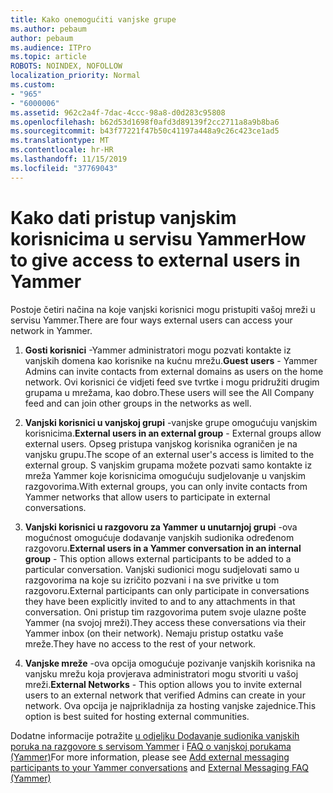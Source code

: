 ```yaml
---
title: Kako onemogućiti vanjske grupe
ms.author: pebaum
author: pebaum
ms.audience: ITPro
ms.topic: article
ROBOTS: NOINDEX, NOFOLLOW
localization_priority: Normal
ms.custom:
- "965"
- "6000006"
ms.assetid: 962c2a4f-7dac-4ccc-98a8-d0d283c95808
ms.openlocfilehash: b62d53d1698f0afd3d89139f2cc2711a8a9b8ba6
ms.sourcegitcommit: b43f77221f47b50c41197a448a9c26c423ce1ad5
ms.translationtype: MT
ms.contentlocale: hr-HR
ms.lasthandoff: 11/15/2019
ms.locfileid: "37769043"
---
```

# <a name="how-to-give-access-to-external-users-in-yammer"></a><span data-ttu-id="8fdfc-102">Kako dati pristup vanjskim korisnicima u servisu Yammer</span><span class="sxs-lookup"><span data-stu-id="8fdfc-102">How to give access to external users in Yammer</span></span>

<span data-ttu-id="8fdfc-103">Postoje četiri načina na koje vanjski korisnici mogu pristupiti vašoj mreži u servisu Yammer.</span><span class="sxs-lookup"><span data-stu-id="8fdfc-103">There are four ways external users can access your network in Yammer.</span></span>
  
1. <span data-ttu-id="8fdfc-104">**Gosti korisnici** -Yammer administratori mogu pozvati kontakte iz vanjskih domena kao korisnike na kućnu mrežu.</span><span class="sxs-lookup"><span data-stu-id="8fdfc-104">**Guest users** - Yammer Admins can invite contacts from external domains as users on the home network.</span></span> <span data-ttu-id="8fdfc-105">Ovi korisnici će vidjeti feed sve tvrtke i mogu pridružiti drugim grupama u mrežama, kao dobro.</span><span class="sxs-lookup"><span data-stu-id="8fdfc-105">These users will see the All Company feed and can join other groups in the networks as well.</span></span>

2. <span data-ttu-id="8fdfc-106">**Vanjski korisnici u vanjskoj grupi** -vanjske grupe omogućuju vanjskim korisnicima.</span><span class="sxs-lookup"><span data-stu-id="8fdfc-106">**External users in an external group** - External groups allow external users.</span></span> <span data-ttu-id="8fdfc-107">Opseg pristupa vanjskog korisnika ograničen je na vanjsku grupu.</span><span class="sxs-lookup"><span data-stu-id="8fdfc-107">The scope of an external user's access is limited to the external group.</span></span> <span data-ttu-id="8fdfc-108">S vanjskim grupama možete pozvati samo kontakte iz mreža Yammer koje korisnicima omogućuju sudjelovanje u vanjskim razgovorima.</span><span class="sxs-lookup"><span data-stu-id="8fdfc-108">With external groups, you can only invite contacts from Yammer networks that allow users to participate in external conversations.</span></span>

3. <span data-ttu-id="8fdfc-109">**Vanjski korisnici u razgovoru za Yammer u unutarnjoj grupi** -ova mogućnost omogućuje dodavanje vanjskih sudionika određenom razgovoru.</span><span class="sxs-lookup"><span data-stu-id="8fdfc-109">**External users in a Yammer conversation in an internal group** - This option allows external participants to be added to a particular conversation.</span></span> <span data-ttu-id="8fdfc-110">Vanjski sudionici mogu sudjelovati samo u razgovorima na koje su izričito pozvani i na sve privitke u tom razgovoru.</span><span class="sxs-lookup"><span data-stu-id="8fdfc-110">External participants can only participate in conversations they have been explicitly invited to and to any attachments in that conversation.</span></span> <span data-ttu-id="8fdfc-111">Oni pristup tim razgovorima putem svoje ulazne pošte Yammer (na svojoj mreži).</span><span class="sxs-lookup"><span data-stu-id="8fdfc-111">They access these conversations via their Yammer inbox (on their network).</span></span> <span data-ttu-id="8fdfc-112">Nemaju pristup ostatku vaše mreže.</span><span class="sxs-lookup"><span data-stu-id="8fdfc-112">They have no access to the rest of your network.</span></span>

4. <span data-ttu-id="8fdfc-113">**Vanjske mreže** -ova opcija omogućuje pozivanje vanjskih korisnika na vanjsku mrežu koja provjerava administratori mogu stvoriti u vašoj mreži.</span><span class="sxs-lookup"><span data-stu-id="8fdfc-113">**External Networks** - This option allows you to invite external users to an external network that verified Admins can create in your network.</span></span> <span data-ttu-id="8fdfc-114">Ova opcija je najprikladnija za hosting vanjske zajednice.</span><span class="sxs-lookup"><span data-stu-id="8fdfc-114">This option is best suited for hosting external communities.</span></span>

<span data-ttu-id="8fdfc-115">Dodatne informacije potražite [u odjeljku Dodavanje sudionika vanjskih poruka na razgovore s servisom Yammer](https://docs.microsoft.com/yammer/work-with-external-users/add-external-participants) i [FAQ o vanjskoj porukama (Yammer)](https://docs.microsoft.com/yammer/work-with-external-users/external-messaging-faq)</span><span class="sxs-lookup"><span data-stu-id="8fdfc-115">For more information, please see [Add external messaging participants to your Yammer conversations](https://docs.microsoft.com/yammer/work-with-external-users/add-external-participants) and [External Messaging FAQ (Yammer)](https://docs.microsoft.com/yammer/work-with-external-users/external-messaging-faq)</span></span>
  